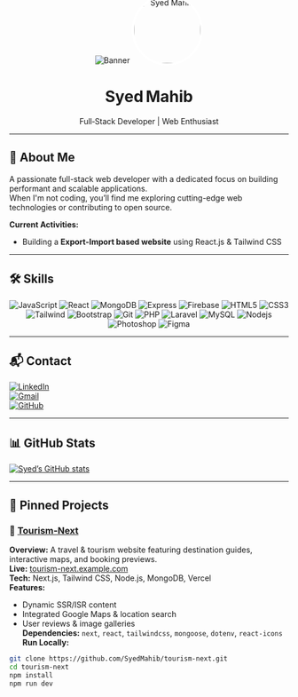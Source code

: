 <div align="center">
  <!-- Banner Image -->
  <img src="https://via.placeholder.com/900x200?text=Your+Banner+Here" alt="Banner" />

  <!-- Profile pic and name + designation -->
  <img src="https://avatars.githubusercontent.com/u/XXXXXX?v=4" alt="Syed Mahib" width="120" style="border-radius:50%; margin-top:-60px; border:4px solid white;"/>
  <h1>Syed Mahib</h1>
  <p>Full‑Stack Developer | Web Enthusiast</p>
</div>

---

## 👋 About Me
A passionate full-stack web developer with a dedicated focus on building performant and scalable applications.  
When I'm not coding, you’ll find me exploring cutting-edge web technologies or contributing to open source.

**Current Activities:**
- Building a **Export-Import based website** using React.js & Tailwind CSS

---

## 🛠️ Skills
<div align="center">
  <!-- Use logos via Shields.io -->
  <img alt="JavaScript" src="https://img.shields.io/badge/-JavaScript-F7DF1E?style=flat-square&logo=javascript&logoColor=black" />
  <img alt="React" src="https://img.shields.io/badge/-React-45b8d8?style=flat-square&logo=react&logoColor=white" />
  <img alt="MongoDB" src="https://img.shields.io/badge/-MongoDB-13aa52?style=flat-square&logo=mongodb&logoColor=white" />
  <img alt="Express" src="https://img.shields.io/badge/-Express-000000?style=flat-square&logo=express&logoColor=white" />
  <img alt="Firebase" src="https://img.shields.io/badge/-Firebase-FFCA28?style=flat-square&logo=firebase&logoColor=white" />
  <img alt="HTML5" src="https://img.shields.io/badge/-HTML5-E34F26?style=flat-square&logo=html5&logoColor=white" />
  <img alt="CSS3" src="https://img.shields.io/badge/-CSS3-1572B6?style=flat-square&logo=css3&logoColor=white" />
  <img alt="Tailwind" src="https://img.shields.io/badge/-Tailwind-38B2AC?style=flat-square&logo=tailwindcss&logoColor=white" />
  <img alt="Bootstrap" src="https://img.shields.io/badge/-Bootstrap-563D7C?style=flat-square&logo=bootstrap&logoColor=white" />
  <img alt="Git" src="https://img.shields.io/badge/-Git-F05032?style=flat-square&logo=git&logoColor=white" />
  <img alt="PHP" src="https://img.shields.io/badge/-PHP-777BB4?style=flat-square&logo=php&logoColor=white" />
  <img alt="Laravel" src="https://img.shields.io/badge/-Laravel-FF2D20?style=flat-square&logo=laravel&logoColor=white" />
  <img alt="MySQL" src="https://img.shields.io/badge/-MySQL-4479A1?style=flat-square&logo=mysql&logoColor=white" />
  <img alt="Nodejs" src="https://img.shields.io/badge/-Nodejs-43853d?style=flat-square&logo=node.js&logoColor=white" />
  <img alt="Photoshop" src="https://img.shields.io/badge/-Photoshop-31A8FF?style=flat-square&logo=adobephotoshop&logoColor=white" />
  <img alt="Figma" src="https://img.shields.io/badge/-Figma-F24E1E?style=flat-square&logo=figma&logoColor=white" />
</div>

---

## 📬 Contact
[![LinkedIn](https://img.shields.io/badge/LinkedIn-SyedMahib-blue?style=flat-square&logo=linkedin&logoColor=white)](https://www.linkedin.com/in/SyedMahib/)  
[![Gmail](https://img.shields.io/badge/Email-syed.mahib@example.com-red?style=flat-square&logo=gmail&logoColor=white)](mailto:syed.mahib@example.com)  
[![GitHub](https://img.shields.io/badge/GitHub-SyedMahib-black?style=flat-square&logo=github&logoColor=white)](https://github.com/SyedMahib)  

---

## 📊 GitHub Stats
<!-- You can add your GitHub activity stats using GitHub Readme Stats -->
[![Syed’s GitHub stats](https://github-readme-stats.vercel.app/api?username=SyedMahib&show_icons=true&theme=light)](https://github.com/SyedMahib)

---

## 📌 Pinned Projects

### 🔹 [Tourism‑Next](https://github.com/SyedMahib/tourism‑next)
**Overview:** A travel & tourism website featuring destination guides, interactive maps, and booking previews.  
**Live:** [tourism-next.example.com](https://tourism-next.example.com)  
**Tech:** Next.js, Tailwind CSS, Node.js, MongoDB, Vercel  
**Features:**  
- Dynamic SSR/ISR content  
- Integrated Google Maps & location search  
- User reviews & image galleries  
**Dependencies:** `next`, `react`, `tailwindcss`, `mongoose`, `dotenv`, `react-icons`  
**Run Locally:**  
```bash
git clone https://github.com/SyedMahib/tourism‑next.git
cd tourism‑next
npm install
npm run dev

